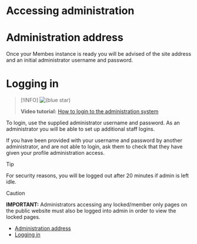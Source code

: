 # Accessing administration

# Administration address

Once your Membes instance is ready you will be advised of the site address and an initial administrator username and password.

# Logging in

> [!INFO]
> ![(blue star)](https://membes.atlassian.net/wiki/s/-721322405/6452/713bf844151e6b251228e368e6649a3f222eb02a/_/images/icons/emoticons/72/1f3a5.png)
> 
>  **Video tutorial:** [How to login to the administration system](https://vimeo.com/388949853/c5eec992e8)

To login, use the supplied administrator username and password. As an administrator you will be able to set up additional staff logins.

If you have been provided with your username and password by another administrator, and are not able to login, ask them to check that they have given your profile administration access.

> [!TIP]
> For security reasons, you will be logged out after 20 minutes if admin is left idle.

> [!CAUTION]
> **IMPORTANT:** Administrators accessing any locked/member only pages on the public website must also be logged into admin in order to view the locked pages.

- [Administration address](#administration-address)
- [Logging in](#logging-in)